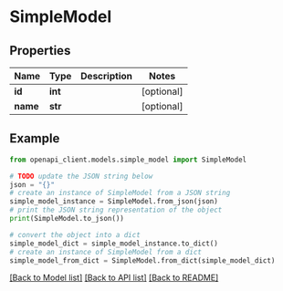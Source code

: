 # SimpleModel


## Properties

Name | Type | Description | Notes
------------ | ------------- | ------------- | -------------
**id** | **int** |  | [optional] 
**name** | **str** |  | [optional] 

## Example

```python
from openapi_client.models.simple_model import SimpleModel

# TODO update the JSON string below
json = "{}"
# create an instance of SimpleModel from a JSON string
simple_model_instance = SimpleModel.from_json(json)
# print the JSON string representation of the object
print(SimpleModel.to_json())

# convert the object into a dict
simple_model_dict = simple_model_instance.to_dict()
# create an instance of SimpleModel from a dict
simple_model_from_dict = SimpleModel.from_dict(simple_model_dict)
```
[[Back to Model list]](../README.md#documentation-for-models) [[Back to API list]](../README.md#documentation-for-api-endpoints) [[Back to README]](../README.md)


